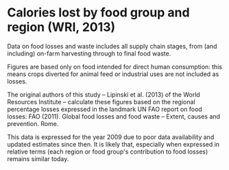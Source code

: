 # Calories lost by food group and region (WRI, 2013)

Data on food losses and waste includes all supply chain stages, from (and including) on-farm harvesting through to final food waste.

Figures are based only on food intended for direct human consumption: this means crops diverted for animal feed or industrial uses are not included as losses.

The original authors of this study – Lipinski et al. (2013) of the World Resources Institute – calculate these figures based on the regional percentage losses expressed in the landmark UN FAO report on food losses: FAO (2011). Global food losses and food waste – Extent, causes and prevention. Rome.

This data is expressed for the year 2009 due to poor data availability and updated estimates since then. It is likely that, especially when expressed in relative terms (each region or food group's contribution to food losses) remains similar today.